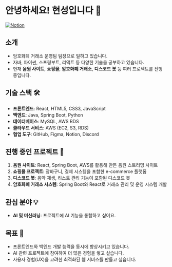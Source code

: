 # 안녕하세요! 현성입니다 👋

[![Notion](https://img.shields.io/badge/Notion-000000?style=for-the-badge&logo=notion&logoColor=white)](https://butternut-option-ad9.notion.site/Dev-5e7fd45590ea495f8826d24099ecc206)

## 소개
- 암호화폐 거래소 운영팀 팀장으로 일하고 있습니다.
- 자바, 파이썬, 스프링부트, 리액트 등 다양한 기술을 공부하고 있습니다.
- 현재 **음원 사이트**, **쇼핑몰**, **암호화폐 거래소**, **디스코드 봇** 등 여러 프로젝트를 진행 중입니다.

## 기술 스택 🛠
- **프론트엔드**: React, HTML5, CSS3, JavaScript
- **백엔드**: Java, Spring Boot, Python
- **데이터베이스**: MySQL, AWS RDS
- **클라우드 서비스**: AWS (EC2, S3, RDS)
- **협업 도구**: GitHub, Figma, Notion, Discord

## 진행 중인 프로젝트 🚀
1. **음원 사이트**: React, Spring Boot, AWS를 활용해 만든 음원 스트리밍 사이트
2. **쇼핑몰 프로젝트**: 장바구니, 결제 시스템을 포함한 e-commerce 플랫폼
3. **디스코드 봇**: 음악 재생, 리스트 관리 기능이 포함된 디스코드 봇
4. **암호화폐 거래소 시스템**: Spring Boot와 React로 거래소 관리 및 운영 시스템 개발

## 관심 분야 💡
- **AI 및 머신러닝**: 프로젝트에 AI 기능을 통합하고 싶어요.

## 목표 🎯
- 프론트엔드와 백엔드 개발 능력을 동시에 향상시키고 있습니다.
- AI 관련 프로젝트에 참여하여 더 많은 경험을 쌓고 싶습니다.
- 사용자 경험(UX)을 고려한 최적화된 웹 서비스를 만들고 싶습니다.

